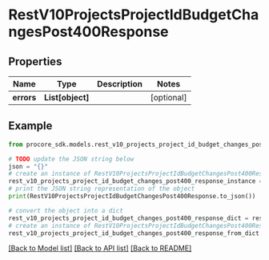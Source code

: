 # RestV10ProjectsProjectIdBudgetChangesPost400Response


## Properties

Name | Type | Description | Notes
------------ | ------------- | ------------- | -------------
**errors** | **List[object]** |  | [optional] 

## Example

```python
from procore_sdk.models.rest_v10_projects_project_id_budget_changes_post400_response import RestV10ProjectsProjectIdBudgetChangesPost400Response

# TODO update the JSON string below
json = "{}"
# create an instance of RestV10ProjectsProjectIdBudgetChangesPost400Response from a JSON string
rest_v10_projects_project_id_budget_changes_post400_response_instance = RestV10ProjectsProjectIdBudgetChangesPost400Response.from_json(json)
# print the JSON string representation of the object
print(RestV10ProjectsProjectIdBudgetChangesPost400Response.to_json())

# convert the object into a dict
rest_v10_projects_project_id_budget_changes_post400_response_dict = rest_v10_projects_project_id_budget_changes_post400_response_instance.to_dict()
# create an instance of RestV10ProjectsProjectIdBudgetChangesPost400Response from a dict
rest_v10_projects_project_id_budget_changes_post400_response_from_dict = RestV10ProjectsProjectIdBudgetChangesPost400Response.from_dict(rest_v10_projects_project_id_budget_changes_post400_response_dict)
```
[[Back to Model list]](../README.md#documentation-for-models) [[Back to API list]](../README.md#documentation-for-api-endpoints) [[Back to README]](../README.md)


